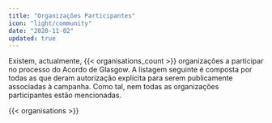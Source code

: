 ```yaml
---
title: "Organizações Participantes"
icon: "light/community"
date: "2020-11-02"
updated: true
---
```


Existem, actualmente, {{< organisations_count >}} organizações a participar no processo do Acordo de Glasgow. A listagem seguinte é composta por todas as que deram autorização explícita para serem publicamente associadas à campanha. Como tal, nem todas as organizações participantes estão mencionadas.

{{< organisations >}}